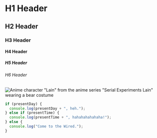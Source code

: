 # H1 Header
## H2 Header
### H3 Header
#### H4 Header
##### H5 Header
###### H6 Header

![Anime character "Lain" from the anime series "Serial Experiments Lain" wearing a bear costume](https://i.postimg.cc/kg3L6mFd/lain-on-bed-wearing-bear-costume.jpg)

``` javascript
if (presentDay) {
  console.log(presentDay + ", heh.");
} else if (presentTime) {
  console.log(presentTime + ", hahahahahahaha!");
} else {
  console.log("Come to the Wired.");
}
```
